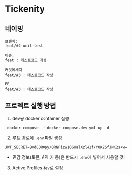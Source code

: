# Tickenity

## 네이밍

```
브랜치:
feat/#2-unit-test

이슈:
feat : 테스트코드 작성

커밋메세지
feat/#3 : 테스트코드 작성

PR 
feat/#3 : 테스트코드 작성 
```

## 프로젝트 실행 방법

1. dev용 docker container 실행
```
 docker-compose -f docker-compose.dev.yml up -d
```

2. 루트 경로에 `.env` 파일 생성
```
JWT_SECRET=BvdCDROpy/QRNPizw10GXalXzl41f/YOK2SfJNK2s+w=
```
  - 민감 정보(토큰, API 키 등)은 반드시 `.env`에 넣어서 사용할 것!

3. Active Profiles `dev`로 설정
